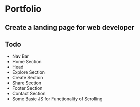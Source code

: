 # Portfolio

## Create a landing page for web developer

## Todo

- Nav Bar
- Home Section
- Head
- Explore Section
- Create Section
- Share Section
- Footer Section
- Contact Section
- Some Basic JS for Functionality of Scrolling
